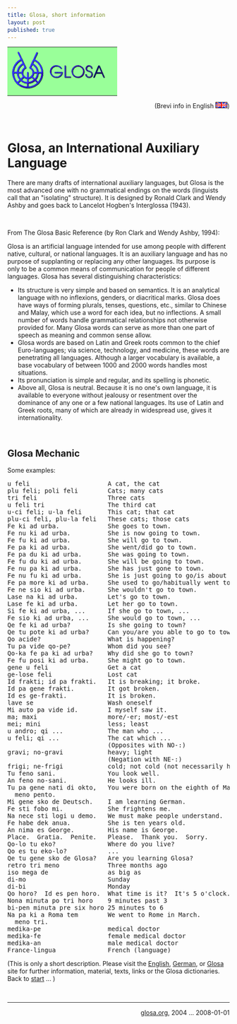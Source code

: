 ```yaml
---
title: Glosa, short information
layout: post
published: true
---
```


<TABLE border="0" cellpadding="0" cellspacing="0" width="100%"> 
<TR>
<TD height="100" bgcolor="#99ff99">
<A HREF="../index.html"><IMG src="../pic/logo0707.png" width="235" height="100" 
  border="0" alt="[Glosa-logo]"></A>
</TD>
</TR>
</TABLE>

<P Align="Right">
(Brevi info in English
<IMG src="../pic/flagenglish.png" alt="[English insignia]" 
  width="25" height="12" border="1">)
</P>
<BR>

<H1>Glosa, an International Auxiliary Language</H1> 

<P> There are many drafts of international auxiliary languages, but
Glosa is the most advanced one with no grammatical endings on the
words (linguists call that an "isolating" structure). It is
designed by Ronald Clark and Wendy Ashby and goes back to Lancelot 
Hogben's Interglossa (1943). </P><BR>   

<P> From The Glosa Basic Reference 
(by Ron Clark and Wendy Ashby, 1994): </P> 

<P> Glosa is an artificial language intended for use among people with 
different native, cultural, or national languages.  It is an auxiliary
language and has no purpose of supplanting or replacing any other
languages.  Its purpose is only to be a common means of communication
for people of different languages.  Glosa has several distinguishing
characteristics: </P> 

<UL> 
<LI> Its structure is very simple and based on semantics. It is an
   analytical language with no inflexions, genders, or diacritical
   marks.  Glosa does have ways of forming plurals, tenses, questions,
   etc., similar to Chinese and Malay, which use a word for each idea,
   but no inflections.  A small number of words handle grammatical
   relationships not otherwise provided for. Many Glosa words can
   serve as more than one part of speech as meaning and common sense
   allow.

<LI> Glosa words are based on Latin and Greek roots common to the chief
   Euro-languages; via science, technology, and medicine, these words
   are penetrating all languages. Although a larger vocabulary is
   available, a base vocabulary of between 1000 and 2000 words handles
   most situations.

<LI> Its pronunciation is simple and regular, and its spelling is
   phonetic.

<LI> Above all, Glosa is neutral. Because it is no one's own language,
   it is available to everyone without jealousy or resentment over the
   dominance of any one or a few national languages. Its use of Latin
   and Greek roots, many of which are already in widespread use, gives
   it internationality.
</UL> 
<BR> 

<H2> Glosa Mechanic </H2> 

<P> Some examples: </P> 

<PRE>
u feli                     A cat, the cat
plu feli; poli feli        Cats; many cats
tri feli                   Three cats
u feli tri                 The third cat
u-ci feli; u-la feli       This cat; that cat
plu-ci feli, plu-la feli   These cats; those cats
Fe ki ad urba.             She goes to town.
Fe nu ki ad urba.          She is now going to town.
Fe fu ki ad urba.          She will go to town.
Fe pa ki ad urba.          She went/did go to town.
Fe pa du ki ad urba.       She was going to town.
Fe fu du ki ad urba.       She will be going to town.
Fe nu pa ki ad urba.       She has just gone to town.
Fe nu fu ki ad urba.       She is just going to go/is about to go ...
Fe pa more ki ad urba.     She used to go/habitually went to town.
Fe ne sio ki ad urba.      She wouldn't go to town.
Lase na ki ad urba.        Let's go to town.
Lase fe ki ad urba.        Let her go to town.
Si fe ki ad urba, ...      If she go to town, ...
Fe sio ki ad urba, ...     She would go to town, ...
Qe fe ki ad urba?          Is she going to town?
Qe tu pote ki ad urba?     Can you/are you able to go to town?
Qo acide?                  What is happening?
Tu pa vide qo-pe?          Whom did you see?
Qo-ka fe pa ki ad urba?    Why did she go to town?
Fe fu posi ki ad urba.     She might go to town.
gene u feli                Get a cat
ge-lose feli               Lost cat
Id frakti; id pa frakti.   It is breaking; it broke.
Id pa gene frakti.         It got broken.
Id es ge-frakti.           It is broken.
lave se                    Wash oneself
Mi auto pa vide id.        I myself saw it.
ma; maxi                   more/-er; most/-est
mei; mini                  less; least
u andro; qi ...            The man who ...
u feli; qi ...             The cat which ...
                           (Opposites with NO-:)
gravi; no-gravi            heavy; light
                           (Negation with NE-:)
frigi; ne-frigi            cold; not cold (not necessarily hot)
Tu feno sani.              You look well.
An feno no-sani.           He looks ill.
Tu pa gene nati di okto,   You were born on the eighth of May.
  meno pento.
Mi gene sko de Deutsch.    I am learning German.
Fe sti fobo mi.            She frightens me.
Na nece sti logi u demo.   We must make people understand.
Fe habe dek anua.          She is ten years old.
An nima es George.         His name is George.
Place.  Gratia.  Penite.   Please.  Thank you.  Sorry.
Qo-lo tu eko?              Where do you live?
Qo es tu eko-lo?           ...
Qe tu gene sko de Glosa?   Are you learning Glosa?
retro tri meno             Three months ago
iso mega de                as big as
di-mo                      Sunday
di-bi                      Monday
Qo horo?  Id es pen horo.  What time is it?  It's 5 o'clock.
Nona minuta po tri horo    9 minutes past 3
bi-pen minuta pre six horo 25 minutes to 6
Na pa ki a Roma tem        We went to Rome in March.
  meno tri.
medika-pe                  medical doctor
medika-fe                  female medical doctor
medika-an                  male medical doctor
France-lingua              French (language)
</PRE> 

<P> (This is only a short description. 
Please visit the 
  <A HREF="../en/index.html">English</A>, 
  <A HREF="../dt/index.html">German</A>, 
or 
  <A HREF="../gl/index.html">Glosa</A> 
site for further
information, material, texts, links or the Glosa dictionaries.
Back to 
  <A HREF="../index.html">start</A> 
... ) </P> 
<BR>
<HR>

<P align="Right">
<A HREF="../index.html">glosa.org</A>, 
2004&nbsp;... 2008-01-01
</P> 


